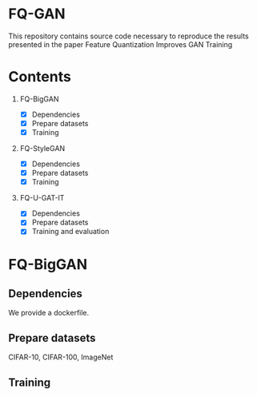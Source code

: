 # FQ-GAN

This repository contains source code necessary to reproduce the results presented in the paper Feature Quantization Improves GAN Training

# Contents

1. FQ-BigGAN

   - [x] Dependencies
   - [x] Prepare datasets
   - [x] Training

2. FQ-StyleGAN

   - [x] Dependencies
   - [x] Prepare datasets
   - [x] Training

3. FQ-U-GAT-IT

   - [x] Dependencies
   - [x] Prepare datasets
   - [x] Training and evaluation

# FQ-BigGAN
## Dependencies
We provide a dockerfile.

## Prepare datasets
CIFAR-10, CIFAR-100, ImageNet

## Training 